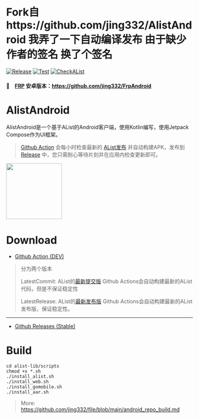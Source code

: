 # Fork自https://github.com/jing332/AlistAndroid 我弄了一下自动编译发布  由于缺少作者的签名 换了个签名

[![Release](https://github.com/jing332/AlistAndroid/actions/workflows/release.yaml/badge.svg)](https://github.com/jing332/AlistAndroid/actions/workflows/release.yaml)
[![Test](https://github.com/jing332/AlistAndroid/actions/workflows/build.yaml/badge.svg)](https://github.com/jing332/AlistAndroid/actions/workflows/build.yaml)
[![CheckAList](https://github.com/jing332/AlistAndroid/actions/workflows/sync_alist.yaml/badge.svg)](https://github.com/jing332/AlistAndroid/actions/workflows/sync_alist.yaml)
#### 🚩　[FRP](https://github.com/fatedier/frp) 安卓版本：https://github.com/jing332/FrpAndroid

# AlistAndroid

AlistAndroid是一个基于AList的Android客户端，使用Kotlin编写，使用Jetpack Compose作为UI框架。

> [Github Action](https://github.com/jing332/AlistAndroid/actions/workflows/sync_alist.yaml)
> 会每小时检查最新的 [AList发布](https://github.com/alist-org/alist/releases)
> 并自动构建APK，发布到 [Release](https://github.com/jing332/AlistAndroid/releases)
> 中，您只需耐心等待片刻并在应用内检查更新即可。

<img src="./images/1.jpg" height="150px">

# Download

- [Github Action (DEV)](https://github.com/jing332/AlistAndroid/actions/workflows/build.yaml)

> 分为两个版本
>
> LatestCommit: AList的[最新提交版](https://github.com/alist-org/alist) Github
> Actions会自动构建最新的AList代码，但是不保证稳定性
>
> LatestRelease: AList的[最新发布版](https://github.com/alist-org/alist/releases/latest) Github
> Actions会自动构建最新的AList发布版，保证稳定性。

---

- [Github Releases (Stable)](https://github.com/jing332/AlistAndroid/releases)

# Build

```shell
cd alist-lib/scripts
chmod +x *.sh
./install_alist.sh
./install_web.sh
./install_gomobile.sh
./install_aar.sh
```
> More: https://github.com/jing332/file/blob/main/android_repo_build.md
>



